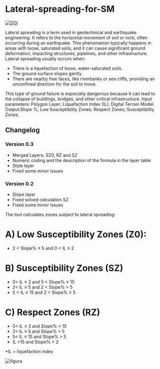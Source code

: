 # Lateral-spreading-for-SM
[![DOI](https://zenodo.org/badge/DOI/10.5281/zenodo.14719324.svg)](https://doi.org/10.5281/zenodo.14719324)

Lateral spreading is a term used in geotechnical and earthquake engineering. It refers to the horizontal movement of soil or rock, often occurring during an earthquake. This phenomenon typically happens in areas with loose, saturated soils, and it can cause significant ground deformation, impacting structures, pipelines, and other infrastructure.
Lateral spreading usually occurs when:
- There is a liquefaction of loose, water-saturated soils.
- The ground surface slopes gently.
- There are nearby free faces, like riverbanks or sea cliffs, providing an unconfined direction for the soil to move.

This type of ground failure is especially dangerous because it can lead to the collapse of buildings, bridges, and other critical infrastructure.
Input parameters: Polygon Layer; Liquefaction Index (IL); Digital Terrain Model.
Output:Slope %; Low Susceptibility Zones; Respect Zones; Susceptibility Zones.

## Changelog

### Version 0.3
- Merged Layers: SZ0, RZ and SZ
- Numeric coding and the description of the formula in the layer table
- Style layer
- Fixed some minor issues

### Version 0.2
- Slope layer 
- Fixed solved calculation SZ
- Fixed some minor issues 

The tool calculates zones subject to lateral spreading:
# A) Low Susceptibility Zones (Z0): 
- 2 < Slope% ≤ 5 and 0 < IL ≤ 2
# B) Susceptibility Zones (SZ)
- 0< IL ≤ 2 and 5 < Slope% ≤ 15
- 2< IL ≤ 5 and 2 < Slope% > 5
- 5 < IL ≤ 15 and 2 < Slope% ≤ 5
# C) Respect Zones (RZ)
- 0< IL ≤ 2 and Slope% > 15
- 2< IL ≤ 5 and Slope% > 5
- 5< IL ≤ 15 and Slope% > 5
- IL >15 and Slope% > 2

*IL = liquefaction index

![figura](https://github.com/user-attachments/assets/031c0fb5-5557-4bfa-8c2c-7a3c6c9ca30a)

